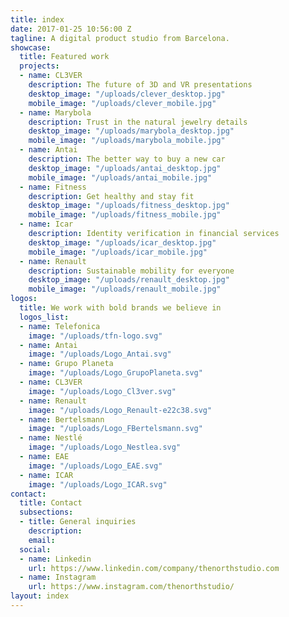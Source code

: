 ```yaml
---
title: index
date: 2017-01-25 10:56:00 Z
tagline: A digital product studio from Barcelona.
showcase:
  title: Featured work
  projects:
  - name: CL3VER
    description: The future of 3D and VR presentations
    desktop_image: "/uploads/clever_desktop.jpg"
    mobile_image: "/uploads/clever_mobile.jpg"
  - name: Marybola
    description: Trust in the natural jewelry details
    desktop_image: "/uploads/marybola_desktop.jpg"
    mobile_image: "/uploads/marybola_mobile.jpg"
  - name: Antai
    description: The better way to buy a new car
    desktop_image: "/uploads/antai_desktop.jpg"
    mobile_image: "/uploads/antai_mobile.jpg"
  - name: Fitness
    description: Get healthy and stay fit
    desktop_image: "/uploads/fitness_desktop.jpg"
    mobile_image: "/uploads/fitness_mobile.jpg"
  - name: Icar
    description: Identity verification in financial services
    desktop_image: "/uploads/icar_desktop.jpg"
    mobile_image: "/uploads/icar_mobile.jpg"
  - name: Renault
    description: Sustainable mobility for everyone
    desktop_image: "/uploads/renault_desktop.jpg"
    mobile_image: "/uploads/renault_mobile.jpg"
logos:
  title: We work with bold brands we believe in
  logos_list:
  - name: Telefonica
    image: "/uploads/tfn-logo.svg"
  - name: Antai
    image: "/uploads/Logo_Antai.svg"
  - name: Grupo Planeta
    image: "/uploads/Logo_GrupoPlaneta.svg"
  - name: CL3VER
    image: "/uploads/Logo_Cl3ver.svg"
  - name: Renault
    image: "/uploads/Logo_Renault-e22c38.svg"
  - name: Bertelsmann
    image: "/uploads/Logo_FBertelsmann.svg"
  - name: Nestlé
    image: "/uploads/Logo_Nestlea.svg"
  - name: EAE
    image: "/uploads/Logo_EAE.svg"
  - name: ICAR
    image: "/uploads/Logo_ICAR.svg"
contact:
  title: Contact
  subsections:
  - title: General inquiries
    description: 
    email: 
  social:
  - name: Linkedin
    url: https://www.linkedin.com/company/thenorthstudio.com
  - name: Instagram
    url: https://www.instagram.com/thenorthstudio/
layout: index
---
```


